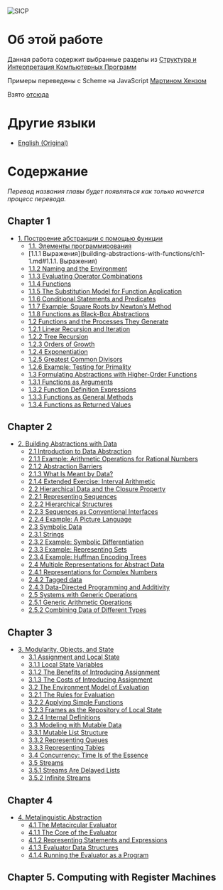![SICP](https://cloud.githubusercontent.com/assets/6506296/9565373/43d6ad60-4ed4-11e5-85bb-342aa1b562a3.jpg)

# Об этой работе

Данная работа содержит выбранные разделы из [Структура и Интерпретация Компьютерных Программ](https://mitpress.mit.edu/sicp/full-text/book/book.html)

Примеры переведены с Scheme на JavaScript [Мартином Хензом](https://www.comp.nus.edu.sg/~henz/)

Взято [отсюда](http://www.comp.nus.edu.sg/~cs1101s/sicp/)

# Другие языки
* [English (Original)](https://github.com/sicp-js/sicp-js)

# Содержание

*Перевод названия главы будет появляться как только начнется процесс перевода.*

## Chapter 1

* [1. Построение абстракции с помощью функции](building-abstractions-with-functions/bawf.md)
  * [1.1.  Элементы программирования](building-abstractions-with-functions/ch1-1.md)
  * [1.1.1  Выражения](building-abstractions-with-functions/ch1-1.md#1.1.1. Выражения)
  * [1.1.2  Naming and the Environment]()
  * [1.1.3  Evaluating Operator Combinations]()
  * [1.1.4  Functions]()
  * [1.1.5  The Substitution Model for Function Application]()
  * [1.1.6  Conditional Statements and Predicates]()
  * [1.1.7  Example: Square Roots by Newton’s Method]()
  * [1.1.8  Functions as Black-Box Abstractions]()
  * [1.2  Functions and the Processes They Generate]()
  * [1.2.1  Linear Recursion and Iteration]()
  * [1.2.2  Tree Recursion]()
  * [1.2.3  Orders of Growth]()
  * [1.2.4  Exponentiation]()
  * [1.2.5  Greatest Common Divisors]()
  * [1.2.6  Example: Testing for Primality]()
  * [1.3  Formulating Abstractions with Higher-Order Functions]()
  * [1.3.1  Functions as Arguments]()
  * [1.3.2  Function Definition Expressions]()
  * [1.3.3  Functions as General Methods]()
  * [1.3.4  Functions as Returned Values]()

## Chapter 2

* [2. Building Abstractions with Data]()
  * [2.1  Introduction to Data Abstraction]()
  * [2.1.1  Example: Arithmetic Operations for Rational Numbers]()
  * [2.1.2  Abstraction Barriers]()
  * [2.1.3  What Is Meant by Data?]()
  * [2.1.4  Extended Exercise: Interval Arithmetic]()
  * [2.2  Hierarchical Data and the Closure Property]()
  * [2.2.1  Representing Sequences]()
  * [2.2.2  Hierarchical Structures]()
  * [2.2.3  Sequences as Conventional Interfaces]()
  * [2.2.4  Example: A Picture Language]()
  * [2.3  Symbolic Data]()
  * [2.3.1  Strings]()
  * [2.3.2  Example: Symbolic Differentiation]()
  * [2.3.3  Example: Representing Sets]()
  * [2.3.4  Example: Huffman Encoding Trees]()
  * [2.4  Multiple Representations for Abstract Data]()
  * [2.4.1  Representations for Complex Numbers]()
  * [2.4.2  Tagged data]()
  * [2.4.3  Data-Directed Programming and Additivity]()
  * [2.5 Systems with Generic Operations]()
  * [2.5.1  Generic Arithmetic Operations]()
  * [2.5.2  Combining Data of Different Types]()

## Chapter 3

* [3. Modularity, Objects, and State]()
  * [3.1 Assignment and Local State]()
  * [3.1.1  Local State Variables]()
  * [3.1.2  The Benefits of Introducing Assignment]()
  * [3.1.3  The Costs of Introducing Assignment]()
  * [3.2 The Environment Model of Evaluation]()
  * [3.2.1  The Rules for Evaluation]()
  * [3.2.2  Applying Simple Functions]()
  * [3.2.3  Frames as the Repository of Local State]()
  * [3.2.4  Internal Definitions]()
  * [3.3 Modeling with Mutable Data]()
  * [3.3.1  Mutable List Structure]()
  * [3.3.2  Representing Queues]()
  * [3.3.3  Representing Tables]()
  * [3.4 Concurrency: Time Is of the Essence]()
  * [3.5 Streams]()
  * [3.5.1  Streams Are Delayed Lists]()
  * [3.5.2  Infinite Streams]()

## Chapter 4

* [4. Metalinguistic Abstraction]()
  * [4.1 The Metacircular Evaluator]()
  * [4.1.1  The Core of the Evaluator]()
  * [4.1.2  Representing Statements and Expressions]()
  * [4.1.3  Evaluator Data Structures]()
  * [4.1.4  Running the Evaluator as a Program]()

## Chapter 5. Computing with Register Machines
